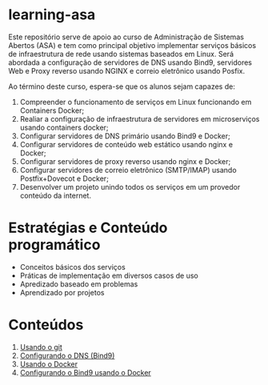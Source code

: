 # learning-asa
Este repositório serve de apoio ao curso de Administração de Sistemas Abertos (ASA) e tem como principal objetivo implementar serviços básicos de infraestrutura de rede usando sistemas baseados em Linux. Será abordada a configuração de servidores de DNS usando Bind9, servidores Web e Proxy reverso usando NGINX e correio eletrônico usando Posfix. 

Ao término deste curso, espera-se que os alunos sejam capazes de:

1. Compreender o funcionamento de serviços em Linux funcionando em Containers Docker;
2. Realiar a configuração de infraestrutura de servidores em microserviços usando containers docker;
3. Configurar servidores de DNS primário usando Bind9 e Docker;
4. Configurar servidores de conteúdo web estático usando nginx e Docker;
5. Configurar servidores de proxy reverso usando nginx e Docker;
6. Configurar servidores de correio eletrônico (SMTP/IMAP) usando Postfix+Dovecot e Docker;
7. Desenvolver um projeto unindo todos os serviços em um provedor conteúdo da internet.

# Estratégias e Conteúdo programático
- Conceitos básicos dos serviços
- Práticas de implementação em diversos casos de uso
- Apredizado baseado em problemas
- Aprendizado por projetos

# Conteúdos

1. [Usando o git](https://github.com/salesfilho/learning-asa/tree/0-GIT)
2. [Configurando o DNS (Bind9)](https://github.com/salesfilho/learning-asa/blob/1-DNS/README.md)
3. [Usando o Docker](https://github.com/salesfilho/learning-asa/blob/2-Docker/README.md)
4. [Configurando o Bind9 usando o Docker](https://github.com/salesfilho/learning-asa/blob/3-Pratica-DNS-Docker/README.md)


